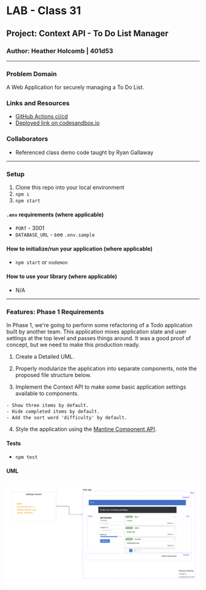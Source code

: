 # LAB - Class 31

## Project: Context API - To Do List Manager

### Author: Heather Holcomb | 401d53

***

### Problem Domain

A Web Application for securely managing a To Do List.

### Links and Resources

- [GitHub Actions ci/cd](https://github.com/holcombheather/todo-app/actions)
- [Deployed link on codesandbox.io](https://codesandbox.io/p/github/holcombheather/todo-app/context-settings?layout=%257B%2522sidebarPanel%2522%253A%2522EXPLORER%2522%252C%2522rootPanelGroup%2522%253A%257B%2522direction%2522%253A%2522horizontal%2522%252C%2522type%2522%253A%2522PANEL_GROUP%2522%252C%2522id%2522%253A%2522ROOT_LAYOUT%2522%252C%2522panels%2522%253A%255B%257B%2522type%2522%253A%2522PANEL_GROUP%2522%252C%2522direction%2522%253A%2522horizontal%2522%252C%2522id%2522%253A%2522EDITOR%2522%252C%2522panels%2522%253A%255B%257B%2522type%2522%253A%2522PANEL%2522%252C%2522panelType%2522%253A%2522TABS%2522%252C%2522id%2522%253A%2522cljfcajct00bl3b6ms6lx54yr%2522%257D%255D%252C%2522sizes%2522%253A%255B100%255D%257D%252C%257B%2522type%2522%253A%2522PANEL_GROUP%2522%252C%2522direction%2522%253A%2522horizontal%2522%252C%2522id%2522%253A%2522DEVTOOLS%2522%252C%2522panels%2522%253A%255B%257B%2522type%2522%253A%2522PANEL%2522%252C%2522panelType%2522%253A%2522TABS%2522%252C%2522id%2522%253A%2522cljfcajct00bn3b6moqig2kzl%2522%257D%255D%252C%2522sizes%2522%253A%255B100%255D%257D%255D%252C%2522sizes%2522%253A%255B37.34828241876984%252C62.65171758123016%255D%257D%252C%2522tabbedPanels%2522%253A%257B%2522cljfcajct00bl3b6ms6lx54yr%2522%253A%257B%2522id%2522%253A%2522cljfcajct00bl3b6ms6lx54yr%2522%252C%2522activeTabId%2522%253A%2522cljfcfhb901m33b6mi7b3wgzt%2522%252C%2522tabs%2522%253A%255B%257B%2522id%2522%253A%2522cljfcajcs00bk3b6m0qh566x4%2522%252C%2522mode%2522%253A%2522permanent%2522%252C%2522type%2522%253A%2522FILE%2522%252C%2522filepath%2522%253A%2522%252FREADME.md%2522%252C%2522state%2522%253A%2522IDLE%2522%257D%252C%257B%2522type%2522%253A%2522FILE%2522%252C%2522filepath%2522%253A%2522%252F.codesandbox%252Ftasks.json%2522%252C%2522id%2522%253A%2522cljfcehwk01h03b6mflurz2yl%2522%252C%2522mode%2522%253A%2522permanent%2522%257D%252C%257B%2522type%2522%253A%2522FILE%2522%252C%2522filepath%2522%253A%2522%252Fpackage.json%2522%252C%2522id%2522%253A%2522cljfcfhb901m33b6mi7b3wgzt%2522%252C%2522mode%2522%253A%2522temporary%2522%257D%255D%257D%252C%2522cljfcajct00bn3b6moqig2kzl%2522%253A%257B%2522id%2522%253A%2522cljfcajct00bn3b6moqig2kzl%2522%252C%2522activeTabId%2522%253A%2522cljfcb7um00oq3b6m6i878asl%2522%252C%2522tabs%2522%253A%255B%257B%2522type%2522%253A%2522TASK_LOG%2522%252C%2522taskId%2522%253A%2522start%2522%252C%2522id%2522%253A%2522cljfcb2hy00j13b6mel8rrx1t%2522%252C%2522mode%2522%253A%2522permanent%2522%257D%252C%257B%2522type%2522%253A%2522TASK_PORT%2522%252C%2522taskId%2522%253A%2522start%2522%252C%2522port%2522%253A3000%252C%2522id%2522%253A%2522cljfcb7um00oq3b6m6i878asl%2522%252C%2522mode%2522%253A%2522permanent%2522%252C%2522path%2522%253A%2522https%253A%252F%252Fshhmf9-3000.csb.app%252F%2522%257D%252C%257B%2522id%2522%253A%2522cljfcfwdy01oi3b6m1bkf19uc%2522%252C%2522mode%2522%253A%2522permanent%2522%252C%2522type%2522%253A%2522TERMINAL%2522%252C%2522shellId%2522%253A%2522cljfcfwhg001gfnftazm6aim1%2522%257D%252C%257B%2522type%2522%253A%2522UNASSIGNED_PORT%2522%252C%2522port%2522%253A3001%252C%2522id%2522%253A%2522cljfcgvaw01s93b6m0sd7c9so%2522%252C%2522mode%2522%253A%2522permanent%2522%252C%2522path%2522%253A%2522%2522%257D%255D%257D%257D%252C%2522showDevtools%2522%253Atrue%252C%2522showSidebar%2522%253Atrue%252C%2522sidebarPanelSize%2522%253A15%257D)

### Collaborators

- Referenced class demo code taught by Ryan Gallaway

***

### Setup

1. Clone this repo into your local environment
2. `npm i`
3. `npm start`

#### `.env` requirements (where applicable)

- `PORT` - 3001
- `DATABASE_URL` - see `.env.sample`

#### How to initialize/run your application (where applicable)

- `npm start` or `nodemon`

#### How to use your library (where applicable)

- N/A

***

### Features: Phase 1 Requirements

In Phase 1, we're going to perform some refactoring of a Todo application built by another team. This application mixes application state and user settings at the top level and passes things around. It was a good proof of concept, but we need to make this production ready.
  1. Create a Detailed UML.

  2. Properly modularize the application into separate components, note the proposed file structure below.

  3. Implement the Context API to make some basic application settings available to components.

    - Show three items by default.
    - Hide completed items by default.
    - Add the sort word 'difficulty' by default.

  4. Style the application using the [Mantine Component API](https://mantine.dev/).

#### Tests

- `npm test`

#### UML

![UML for Class 06](./assets/UML_class31.png)
